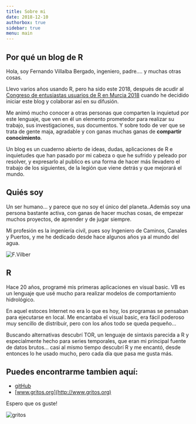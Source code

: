 ```yaml
---
title: Sobre mi
date: 2018-12-10
authorbox: true
sidebar: true
menu: main
---
```


## Por qué un blog de R

Hola, soy Fernando Villalba Bergado, ingeniero, padre.... y muchas otras cosas.

Llevo varios años usando R, pero ha sido este 2018, después de acudir al [Congreso de entusiastas usuarios de R en Murcia 2018](http://r-es.org/XjuR/) cuando he decidido iniciar este blog y colaborar así en su difusión.

Me animó mucho conocer a otras personas que comparten la inquietud por este lenguaje, que ven en él un elemento prometedor para realizar su trabajo, sus investigaciones, sus documentos. Y sobre todo de ver que se trata de gente maja, agradable y con ganas muchas ganas de **compartir conocimiento**.

Un blog es un cuaderno abierto de ideas, dudas, aplicaciones de R e inquietudes que han pasado por mi cabeza o que he sufrido y peleado por resolver, y expresarlo al publico es una forma de hacer más llevadero el trabajo de los siguientes, de la legión que viene detrás y que mejorará el mundo.

## Quiés soy

Un ser humano... y parece que no soy el único del planeta..Además soy una persona bastante activa, con ganas de hacer muchas cosas, de empezar muchos proyectos, de aprender y de jugar siempre.

Mi profesión es la ingeniería civil, pues soy Ingeniero de Caminos, Canales y Puertos, y me he dedicado desde hace algunos años ya al mundo del agua.

![F.Vilber](/img/30796838843_f3f70d19d3_q.jpg)

## R
Hace 20 años, programé mis primeras aplicaciones en visual basic. VB es un lenguaje que usé mucho para realizar modelos de comportamiento hidrológico.

En aquel estoces Internet no era lo que es hoy, los programas se pensaban para ejecutarse en local. Me encantaba el visual basic, era fácil poderoso muy sencillo de distribuir, pero con los años todo se queda pequeño...

Buscando alternativas descubrí TOR, un lenguaje de sintaxis parecida a R y especialmente hecho para series temporales, que eran mi principal fuente de datos brutos... casi al mismo tiempo descubrí R y me encantó, desde entonces lo he usado mucho, pero cada día que pasa me gusta más.


## Puedes encontrarme tambien aquí:

* [gitHub](https://github.com/fervilber)
* [www.gritos.org](http://www.gritos.org)

Espero que os guste!


![gritos](/img/gritos.jpg)
